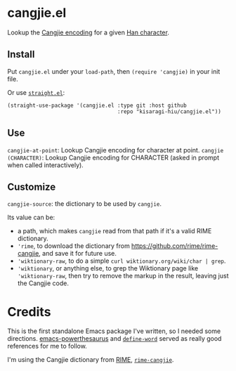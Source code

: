 # cangjie.el

Lookup the [Cangjie encoding](https://en.wikipedia.org/wiki/Cangjie_input_method) for a given [Han character](https://en.wikipedia.org/wiki/Chinese_characters).

## Install

Put `cangjie.el` under your `load-path`, then `(require 'cangjie)` in your init file.

Or use [`straight.el`](https://github.com/raxod502/straight.el):

```elisp
(straight-use-package '(cangjie.el :type git :host github
                                   :repo "kisaragi-hiu/cangjie.el"))
```

## Use

`cangjie-at-point`: Lookup Cangjie encoding for character at point.
`cangjie (CHARACTER)`: Lookup Cangjie encoding for CHARACTER (asked in prompt when called interactively).

## Customize

`cangjie-source`: the dictionary to be used by `cangjie`.

Its value can be:

- a path,
  which makes `cangjie` read from that path if it's a valid RIME dictionary.
- `'rime`,
  to download the dictionary from <https://github.com/rime/rime-cangjie>,
  and save it for future use.
- `'wiktionary-raw`,
  to do a simple `curl wiktionary.org/wiki/char | grep`.
- `'wiktionary`, or anything else,
  to grep the Wiktionary page like `'wiktionary-raw`, then try to remove the
  markup in the result, leaving just the Cangjie code.

# Credits

This is the first standalone Emacs package I've written, so I needed some directions.
[emacs-powerthesaurus](https://github.com/SavchenkoValeriy/emacs-powerthesaurus) and
[`define-word`](https://github.com/abo-abo/define-word) served as really good references
for me to follow.

I'm using the Cangjie dictionary from [RIME](//rime.im), [`rime-cangjie`](https://github.com/rime/rime-cangjie).

